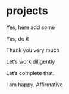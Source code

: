 # projects

Yes, here add some 

Yes, do it

Thank you very much

Let’s work diligently

Let’s complete that.

I am happy.  Affirmative

